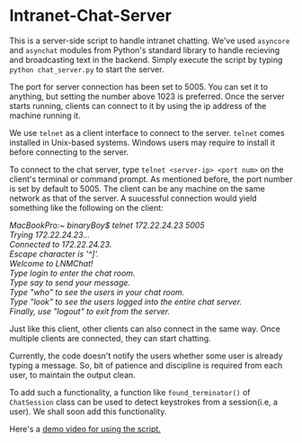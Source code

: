 # Intranet-Chat-Server
This is a server-side script to handle intranet chatting. We've used `asyncore` and `asynchat` modules from Python's standard library to handle recieving and broadcasting text in the backend. Simply execute the script by typing `python chat_server.py` to start the server. 

The port for server connection has been set to 5005. You can set it to anything, but setting the number above 1023 is preferred. Once the server starts running, clients can connect to it by using the ip address of the machine running it.

We use `telnet` as a client interface to connect to the server. `telnet` comes installed in Unix-based systems. Windows users may require to install it before connecting to the server.

To connect to the chat server, type `telnet <server-ip> <port num>` on the client's terminal or command prompt.  As mentioned before, the port number is set by default to 5005. The client can be any machine on the same network as that of the server. A suucessful connection would yield something like the following on the client:

*MacBookPro:~ binaryBoy$ telnet 172.22.24.23 5005<br />
Trying 172.22.24.23...<br />
Connected to 172.22.24.23.<br />
Escape character is '^]'.<br />
Welcome to LNMChat!<br />
Type login <name> to enter the chat room.<br />
Type say <message> to send your message.<br />
Type "who" to see the users in your chat room.<br />
Type "look" to see the users logged into the entire chat server.<br />
Finally, use "logout" to exit from the server.<br />*

Just like this client, other clients can also connect in the same way. Once multiple clients are connected, they can start chatting. 

Currently, the code doesn't notify the users whether some user is already typing a message. So,  bit of patience and discipline is required from each user, to maintain the output clean.

To add such a functionality, a function like `found_terminator()` of `ChatSession` class can be used to detect keystrokes from a session(i.e, a user). We shall soon add this functionality.

Here's a [demo video for using the script.](https://www.dropbox.com/s/qc16p5bleyewq3h/Demo.mp4?dl=0)
